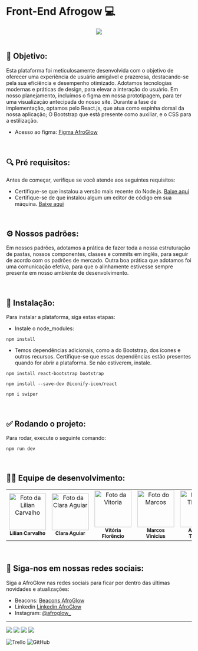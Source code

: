 # Front-End Afrogow 💻

<div align="center">
<img src="https://i.imgur.com/N1oLJyB.png" />
</div>
<br/>

<h2> 🎯 Objetivo:</h2>
   <p>
      Esta plataforma foi meticulosamente desenvolvida com o objetivo de oferecer uma experiência de usuário amigável e prazerosa, destacando-se pela sua eficiência e desempenho otimizado. Adotamos tecnologias modernas e práticas de design, para elevar a interação do usuário. Em nosso planejamento, incluímos o figma em nossa prototipagem, para ter uma visualização antecipada do nosso site. Durante a fase de implementação, optamos pelo React.js, que atua como espinha dorsal da nossa aplicação; O Bootstrap que está presente como auxiliar, e o CSS para a estilização.
   </p>

- Acesso ao figma: [Figma AfroGlow](https://www.figma.com/file/tmMpKY6U0T90iErD8FBUMQ/AfroGlow?type=design&node-id=111%3A3&mode=design&t=Hwyg8OOIwznCqFHY-1)
<br/>

<h2> 🔍 Pré requisitos:</h2>
   <p>
      Antes de começar, verifique se você atende aos seguintes requisitos:
   </p>

- Certifique-se que instalou a versão mais recente do Node.js.  [Baixe aqui](https://nodejs.org/en)
- Certifique-se de que instalou algum um editor de código em sua máquina. [Baixe aqui](https://code.visualstudio.com/)
<br/>

<h2> ⚙️ Nossos padrões:</h2>
   <p>
      Em nossos padrões, adotamos a prática de fazer toda a nossa estruturação de pastas, nossos componentes, classes e commits em inglês, para seguir de acordo com os padrões de mercado. Outra boa prática que adotamos foi uma comunicação efetiva, para que o alinhamente estivesse sempre presente em nosso ambiente de desenvolvimento.
   </p>
<br/>

<h2> 🚀 Instalação:</h2>
   <p>
      Para instalar a plataforma, siga estas etapas:
   </p>

- Instale o node_modules:
```
npm install
```
- Temos dependências adicionais, como a do Bootstrap, dos ícones e outros recursos. Certifique-se que essas dependências estão presentes quando for abrir a plataforma. Se não estiverem, instale.
```
npm install react-bootstrap bootstrap
```
```
npm install --save-dev @iconify-icon/react
```
```
npm i swiper
```
<br/>

<h2> ✅ Rodando o projeto:</h2>
   <p>
      Para rodar, execute o seguinte comando:
   </p>
   
```
npm run dev
```
<br/>

<h2>🤝🏾 Equipe de desenvolvimento:</h2>

<table>
  <tr>
    <td align="center">
      <a href="https://github.com/Lilian-Carvalho25" title="Github Lilian">
        <img src="https://i.imgur.com/3dcOmX2.jpg" width="100px;" alt="Foto da Lilian Carvalho" /><br>
        <sub>
          <b>Lilian Carvalho</b>
        </sub>
      </a>
    </td>
    <td align="center">
      <a href="https://github.com/claraAgMd" title="Github Clara">
        <img src="https://github.com/claraAgMd.png" width="100px;" alt="Foto da Clara Aguiar"/><br>
        <sub>
          <b>Clara Aguiar</b>
        </sub>
      </a>
    </td>
    <td align="center">
      <a href="https://github.com/Vtoriaa" title="Github Vitoria">
        <img src="https://github.com/Vtoriaa.png" width="100px;" alt="Foto da Vitoria"/><br>
        <sub>
          <b>Vitória Florêncio</b>
        </sub>
      </a>
    </td>
     <td align="center">
      <a href="https://github.com/ViniciusV4" title="Github Marcos">
        <img src="https://github.com/ViniciusV4.png" width="100px;" alt="Foto do Marcos"/><br>
        <sub>
          <b>Marcos Vinicius</b>
        </sub>
      </a>
    </td>
     <td align="center">
      <a href="https://github.com/anthonythom" title="Github Thomas">
        <img src="https://github.com/anthonythom.png" width="100px;" alt="Foto do Thomas"/><br>
        <sub>
          <b>Anthony Thomas</b>
        </sub>
      </a>
    </td>
     <td align="center">
      <a href="https://github.com/Fabricio1308" title="Github Fabrício">
        <img src="https://github.com/Fabricio1308.png" width="100px;" alt="Foto do Fabrício"/><br>
        <sub>
          <b>Fabrício Carvalho</b>
        </sub>
      </a>
    </td>
  </tr>
</table>
<br/>

## 📱 Siga-nos em nossas redes sociais:

Siga a AfroGlow nas redes sociais para ficar por dentro das últimas novidades e atualizações:

- Beacons: [Beacons AfroGlow](https://beacons.ai/afroglow_)
- Linkedin [Linkedin AfroGlow](https://www.linkedin.com/company/afroglow2023/)
- Instagram: [@afroglow_](https://www.instagram.com/afroglow__/)


<hr>

<div>
<img src="https://img.shields.io/badge/React-20232A?style=for-the-badge&logo=react&logoColor=61DAFB" />
<img src="https://img.shields.io/badge/CSS3-1572B6?style=for-the-badge&logo=css3&logoColor=white" />
<img src="https://img.shields.io/badge/Bootstrap-563D7C?style=for-the-badge&logo=bootstrap&logoColor=white" />
<img src="https://img.shields.io/badge/React_Router-CA4245?style=for-the-badge&logo=react-router&logoColor=white" />

![Trello](https://img.shields.io/badge/Trello-%23026AA7.svg?style=for-the-badge&logo=Trello&logoColor=white)
![GitHub](https://img.shields.io/badge/github-%23121011.svg?style=for-the-badge&logo=github&logoColor=white)
</div>

